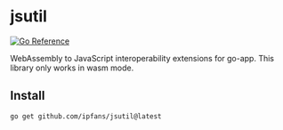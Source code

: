 # jsutil

[![Go Reference](https://pkg.go.dev/badge/github.com/ipfans/jsutil.svg)](https://pkg.go.dev/github.com/ipfans/jsutil)

WebAssembly to JavaScript interoperability extensions for go-app. This library only works in wasm mode.

## Install

```
go get github.com/ipfans/jsutil@latest
```
